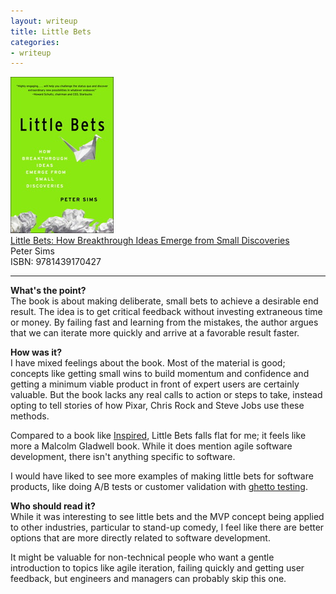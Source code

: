 ```yaml
---
layout: writeup
title: Little Bets
categories:
- writeup
---
```


![](/static/little-bets.jpg)  
[Little Bets: How Breakthrough Ideas Emerge from Small Discoveries](http://petersims.com/book/)  
Peter Sims   
ISBN: 9781439170427

---

**What's the point?**  
The book is about making deliberate, small bets to achieve a desirable end result. The idea is to get
critical feedback without investing extraneous time or money. By failing fast and learning from the mistakes,
the author argues that we can iterate more quickly and arrive at a favorable result faster.

**How was it?**  
I have mixed feelings about the book. Most of the material is good; concepts like getting small wins
to build momentum and confidence and getting a minimum viable product in front of expert users are
certainly valuable. But the book lacks any real calls to action or steps to take, instead opting
to tell stories of how Pixar, Chris Rock and Steve Jobs use these methods.

Compared to a book like [Inspired](/writeup/2011/07/02/inspired.html), Little Bets falls flat for me; 
it feels like more a Malcolm Gladwell book. While it does mention agile software development, there 
isn't anything specific to software.  

I would have liked to see more examples of making little bets for software products, like doing A/B 
tests or customer validation with [ghetto testing](http://grattisfaction.com/2010/01/how-zynga-does-customer-development-minimum-viable-product/).

**Who should read it?**  
While it was interesting to see little bets and the MVP concept being applied to other industries, particular
to stand-up comedy, I feel like there are better options that are more directly related to 
software development.  

It might be valuable for non-technical people who want a gentle introduction
to topics like agile iteration, failing quickly and getting user feedback, but engineers and
managers can probably skip this one.
